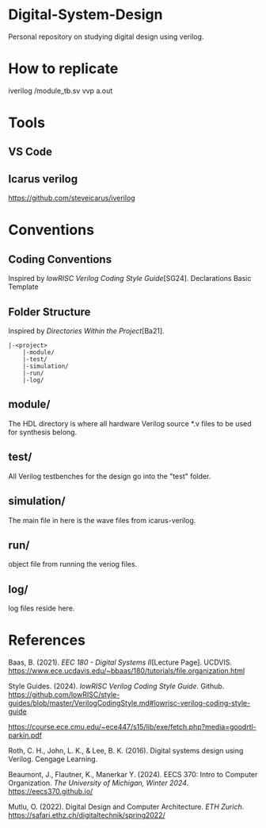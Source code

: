 # Digital-System-Design

Personal repository on studying digital design using verilog.

# How to replicate

iverilog <project>/module_tb.sv
vvp a.out

# Tools

## VS Code

## Icarus verilog

https://github.com/steveicarus/iverilog

# Conventions

## Coding Conventions

Inspired by _lowRISC Verilog Coding Style Guide_[SG24].
Declarations
Basic Template

## Folder Structure

Inspired by _Directories Within the Project_[Ba21].

```
|-<project>
    |-module/
    |-test/
    |-simulation/
    |-run/
    |-log/
```

## module/

The HDL directory is where all hardware Verilog source \*.v files to be used for synthesis belong.

## test/

All Verilog testbenches for the design go into the "test" folder.

## simulation/

The main file in here is the wave files from icarus-verilog.

## run/

object file from running the veriog files.

## log/

log files reside here.

# References

Baas, B. (2021). _EEC 180 - Digital Systems II_[Lecture Page]. UCDVIS. https://www.ece.ucdavis.edu/~bbaas/180/tutorials/file.organization.html

Style Guides. (2024). _lowRISC Verilog Coding Style Guide_. Github. https://github.com/lowRISC/style-guides/blob/master/VerilogCodingStyle.md#lowrisc-verilog-coding-style-guide

https://course.ece.cmu.edu/~ece447/s15/lib/exe/fetch.php?media=goodrtl-parkin.pdf

Roth, C. H., John, L. K., & Lee, B. K. (2016). Digital systems design using Verilog. Cengage Learning.

Beaumont, J., Flautner, K., Manerkar Y. (2024). EECS 370: Intro to Computer Organization. _The University of Michigan, Winter 2024_. https://eecs370.github.io/

Mutlu, O. (2022). Digital Design and Computer Architecture. _ETH Zurich_. https://safari.ethz.ch/digitaltechnik/spring2022/